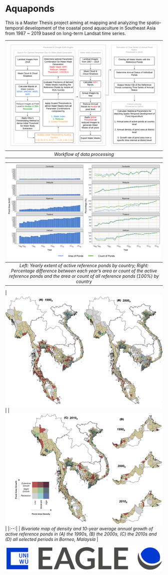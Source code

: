 # Aquaponds 

This is a Master Thesis project aiming at mapping and analyzing the spatio-temporal development of the coastal pond aquaculture in Southeast Asia from 1987 ~ 2019 based on long-term Landsat time series.

|![alt text](https://github.com/Shirobakaidou/Aquaponds/blob/main/Figures/workflow.png?raw=true) |
|:--:| 
| *Workflow of data processing* |

|![alt text](https://github.com/Shirobakaidou/Aquaponds/blob/main/Figures/plot_total_area_percent_v1.png?raw=true) |
|:--:| 
| *Left: Yearly extent of active reference ponds by country; Right: Percentage difference between each year’s area or count of the active reference ponds and the area or count of all reference ponds (100%) by country* |

|![alt text](https://github.com/Shirobakaidou/Aquaponds/blob/main/Figures/bivariate_density_GrR.png?raw=true) |
|![alt text](https://github.com/Shirobakaidou/Aquaponds/blob/main/Figures/bivariate_density_GrR_2.png?raw=true) |
|:--:| 
| *Bivariate map of density and 10-year average annual growth of active reference ponds in (A) the 1990s, (B) the 2000s, (C) the 2010s and (D) all selected periods in Borneo, Malaysia* |

![alt text](https://github.com/Shirobakaidou/Aquaponds/blob/main/Figures/EAGLE_logo.png?raw=true) 

